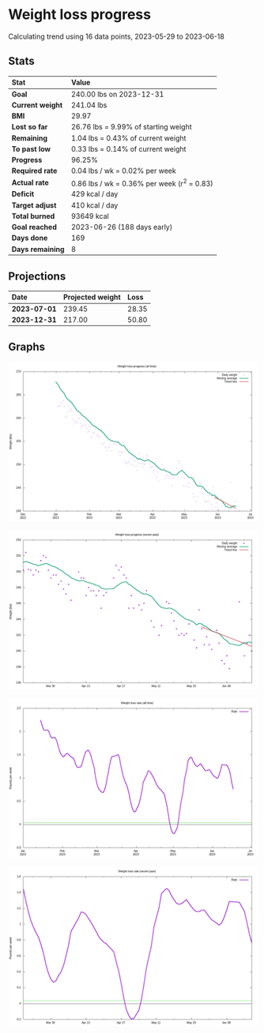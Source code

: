 # Weight loss progress

Calculating trend using 16 data points, 2023-05-29 to 2023-06-18

## Stats

Stat|Value
:-|:-
**Goal**|240.00 lbs on 2023-12-31
**Current weight**|241.04 lbs
**BMI**|29.97
**Lost so far**|26.76 lbs =  9.99% of starting weight
**Remaining**|1.04 lbs =  0.43% of current  weight
**To past low**|0.33 lbs =  0.14% of current  weight
**Progress**|96.25%
**Required rate**|0.04 lbs / wk = 0.02% per week
**Actual rate**|0.86 lbs / wk = 0.36% per week  (r<sup>2</sup> = 0.83)
**Deficit**|429 kcal / day
**Target adjust**|410 kcal / day
**Total burned**|93649 kcal
**Goal reached**|2023-06-26 (188 days early)
**Days done**|169
**Days remaining**|8

## Projections

Date|Projected weight|Loss
:-|:-|:-
**2023-07-01**|239.45|28.35
**2023-12-31**|217.00|50.80

## Graphs

![](weight-graph-alltime.png)

![](weight-graph-recent.png)

![](rate-graph-alltime.png)

![](rate-graph-recent.png)
